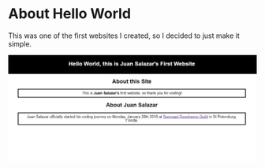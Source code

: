 # About Hello World
This was one of the first websites I created, so I decided to just make it simple. 

<img src="Hello.png" alt="Hi">
